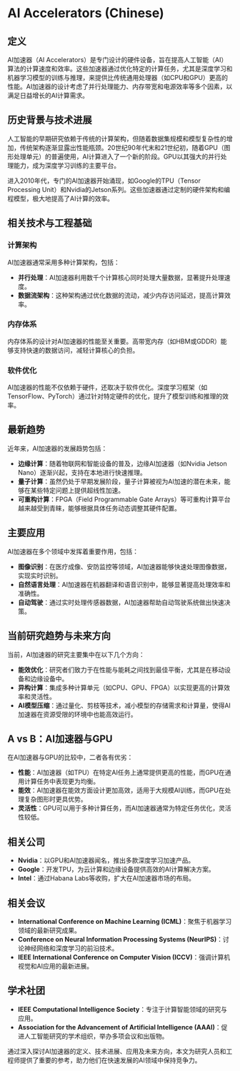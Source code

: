 # AI Accelerators (Chinese)

## 定义

AI加速器（AI Accelerators）是专门设计的硬件设备，旨在提高人工智能（AI）算法的计算速度和效率。这些加速器通过优化特定的计算任务，尤其是深度学习和机器学习模型的训练与推理，来提供比传统通用处理器（如CPU和GPU）更高的性能。AI加速器的设计考虑了并行处理能力、内存带宽和电源效率等多个因素，以满足日益增长的AI计算需求。

## 历史背景与技术进展

人工智能的早期研究依赖于传统的计算架构，但随着数据集规模和模型复杂性的增加，传统架构逐渐显露出性能瓶颈。20世纪90年代末和21世纪初，随着GPU（图形处理单元）的普遍使用，AI计算进入了一个新的阶段。GPU以其强大的并行处理能力，成为深度学习训练的主要平台。

进入2010年代，专门的AI加速器开始涌现，如Google的TPU（Tensor Processing Unit）和Nvidia的Jetson系列。这些加速器通过定制的硬件架构和编程模型，极大地提高了AI计算的效率。

## 相关技术与工程基础

### 计算架构

AI加速器通常采用多种计算架构，包括：

- **并行处理**：AI加速器利用数千个计算核心同时处理大量数据，显著提升处理速度。
- **数据流架构**：这种架构通过优化数据的流动，减少内存访问延迟，提高计算效率。

### 内存体系

内存体系的设计对AI加速器的性能至关重要。高带宽内存（如HBM或GDDR）能够支持快速的数据访问，减轻计算核心的负担。

### 软件优化

AI加速器的性能不仅依赖于硬件，还取决于软件优化。深度学习框架（如TensorFlow、PyTorch）通过针对特定硬件的优化，提升了模型训练和推理的效率。

## 最新趋势

近年来，AI加速器的发展趋势包括：

- **边缘计算**：随着物联网和智能设备的普及，边缘AI加速器（如Nvidia Jetson Nano）逐渐兴起，支持在本地进行快速推理。
- **量子计算**：虽然仍处于早期发展阶段，量子计算被视为AI加速的潜在未来，能够在某些特定问题上提供超线性加速。
- **可重构计算**：FPGA（Field Programmable Gate Arrays）等可重构计算平台越来越受到青睐，能够根据具体任务动态调整其硬件配置。

## 主要应用

AI加速器在多个领域中发挥着重要作用，包括：

- **图像识别**：在医疗成像、安防监控等领域，AI加速器能够快速处理图像数据，实现实时识别。
- **自然语言处理**：AI加速器在机器翻译和语音识别中，能够显著提高处理效率和准确性。
- **自动驾驶**：通过实时处理传感器数据，AI加速器帮助自动驾驶系统做出快速决策。

## 当前研究趋势与未来方向

当前，AI加速器的研究主要集中在以下几个方向：

- **能效优化**：研究者们致力于在性能与能耗之间找到最佳平衡，尤其是在移动设备和边缘设备中。
- **异构计算**：集成多种计算单元（如CPU、GPU、FPGA）以实现更高的计算效率和灵活性。
- **AI模型压缩**：通过量化、剪枝等技术，减小模型的存储需求和计算量，使得AI加速器在资源受限的环境中也能高效运行。

## A vs B：AI加速器与GPU

在AI加速器与GPU的比较中，二者各有优劣：

- **性能**：AI加速器（如TPU）在特定AI任务上通常提供更高的性能，而GPU在通用计算任务中表现更为均衡。
- **能效**：AI加速器在能效方面设计更加高效，适用于大规模AI训练，而GPU在处理复杂图形时更具优势。
- **灵活性**：GPU可以用于多种计算任务，而AI加速器通常为特定任务优化，灵活性较低。

## 相关公司

- **Nvidia**：以GPU和AI加速器闻名，推出多款深度学习加速产品。
- **Google**：开发TPU，为云计算和边缘设备提供高效的AI计算解决方案。
- **Intel**：通过Habana Labs等收购，扩大在AI加速器市场的布局。

## 相关会议

- **International Conference on Machine Learning (ICML)**：聚焦于机器学习领域的最新研究成果。
- **Conference on Neural Information Processing Systems (NeurIPS)**：讨论神经网络和深度学习的前沿技术。
- **IEEE International Conference on Computer Vision (ICCV)**：强调计算机视觉和AI应用的最新进展。

## 学术社团

- **IEEE Computational Intelligence Society**：专注于计算智能领域的研究与应用。
- **Association for the Advancement of Artificial Intelligence (AAAI)**：促进人工智能研究的学术组织，举办多项会议和出版物。

通过深入探讨AI加速器的定义、技术进展、应用及未来方向，本文为研究人员和工程师提供了重要的参考，助力他们在快速发展的AI领域中保持竞争力。